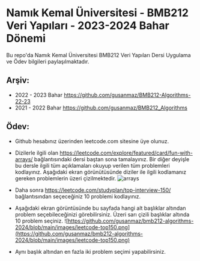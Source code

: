 # Namık Kemal Üniversitesi - BMB212 Veri Yapıları - 2023-2024 Bahar Dönemi

Bu repo'da Namık Kemal Üniversitesi BMB212 Veri Yapıları Dersi Uygulama ve Ödev bilgileri paylaşılmaktadır.

## Arşiv: 
* 2022 - 2023 Bahar https://github.com/gusanmaz/BMB212-Algorithms-22-23
* 2021 - 2022 Bahar https://github.com/gusanmaz/BMB212_Algorithms

## Ödev:

* Github hesabınız üzerinden leetcode.com sitesine üye olunuz.
* Dizilerle ilgili olan https://leetcode.com/explore/featured/card/fun-with-arrays/ bağlantısındaki dersi baştan sona tamalayınız. Bir diğer deyişle bu dersle ilgili tüm açıklamaları okuyup verilen tüm problemleri kodlayınız. Aşağıdaki ekran görünütüsünde diziler ile ilgili kodlamanız gereken problemlerin üzeri çizilmektedir.
![arrays](https://github.com/gusanmaz/bmb212-algorithms-2024/blob/main/images/leetcode-arrays.png)

* Daha sonra https://leetcode.com/studyplan/top-interview-150/ bağlantısından seçeceğiniz 10 problemi kodlayınız.
* Aşağıdaki ekran görüntüsünde bu sayfada hangi alt başlıklar altından problem seçebileceğinizi görebilirsiniz. Üzeri sarı çizili başlıklar altında 10 problem seçiniz.
![https://github.com/gusanmaz/bmb212-algorithms-2024/blob/main/images/leetcode-top150.png](https://github.com/gusanmaz/bmb212-algorithms-2024/blob/main/images/leetcode-top150.png)
* Aynı başlık altından en fazla iki problem seçimi yapabilirsiniz.
  

